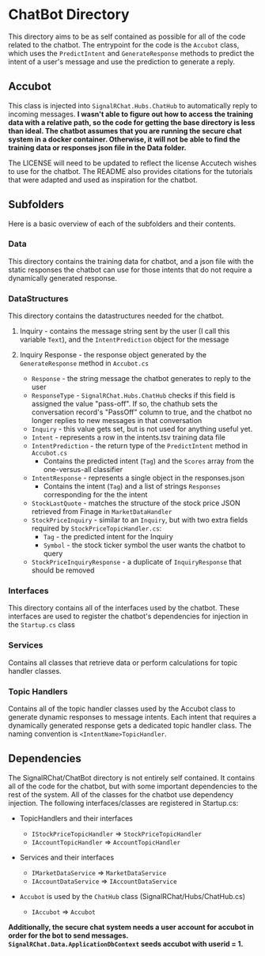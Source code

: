 # ChatBot Directory

This directory aims to be as self contained as possible for all of the code related to the chatbot. The entrypoint for the code is the `Accubot` class, which uses the `PredictIntent` and `GenerateResponse` methods to predict the intent of a user's message and use the prediction to generate a reply.

## Accubot

This class is injected into `SignalRChat.Hubs.ChatHub` to automatically reply to incoming messages. **I wasn't able to figure out how to access the training data with a relative path, so the code for getting the base directory is less than ideal. The chatbot assumes that you are running the secure chat system in a docker container. Otherwise, it will not be able to find the training data or responses json file in the Data folder.**

The LICENSE will need to be updated to reflect the license Accutech wishes to use for the chatbot. The README also provides citations for the tutorials that were adapted and used as inspiration for the chatbot.

## Subfolders

Here is a basic overview of each of the subfolders and their contents.

### Data

This directory contains the training data for chatbot, and a json file with the static responses the chatbot can use for
those intents that do not require a dynamically generated response.

### DataStructures

This directory contains the datastructures needed for the chatbot.

1. Inquiry - contains the message string sent by the user (I call this variable `Text`), and the `IntentPrediction` object for the message

2. Inquiry Response - the response object generated by the `GenerateResponse` method in `Accubot.cs`
   - `Response` - the string message the chatbot generates to reply to the user
   - `ResponseType` - `SignalRChat.Hubs.ChatHub` checks if this field is assigned the value "pass-off". If so, the chathub sets the conversation record's "PassOff" column to true, and the chatbot no longer replies to new messages in that conversation
   - `Inquiry` - this value gets set, but is not used for anything useful yet.
   - `Intent` - represents a row in the intents.tsv training data file
   - `IntentPrediction` - the return type of the `PredictIntent` method in `Accubot.cs`
     - Contains the predicted intent (`Tag`) and the `Scores` array from the one-versus-all classifier
   - `IntentResponse` - represents a single object in the responses.json
     - Contains the intent (`Tag`) and a list of strings `Responses` corresponding for the the intent
   - `StockLastQuote` - matches the structure of the stock price JSON retrieved from Finage in `MarketDataHandler`
   - `StockPriceInquiry` - similar to an `Inquiry`, but with two extra fields required by `StockPriceTopicHandler.cs`:
     - `Tag` - the predicted intent for the Inquiry
     - `Symbol` - the stock ticker symbol the user wants the chatbot to query
   - `StockPriceInquiryResponse` - a duplicate of `InquiryResponse` that should be removed

### Interfaces

This directory contains all of the interfaces used by the chatbot. These interfaces are used to register the chatbot's dependencies for injection in the `Startup.cs` class

### Services

Contains all classes that retrieve data or perform calculations for topic handler classes.

### Topic Handlers

Contains all of the topic handler classes used by the Accubot class to generate dynamic responses to message intents. Each intent that requires a dynamically generated response gets a dedicated topic handler class. The naming convention is `<IntentName>TopicHandler`.

## Dependencies

The SignalRChat/ChatBot directory is not entirely self contained. It contains all of the code for the chatbot, but with some important dependencies to the rest of the system. All of the classes for the chatbot use dependency injection. The following interfaces/classes are registered in Startup.cs:

- TopicHandlers and their interfaces

  - `IStockPriceTopicHandler` => `StockPriceTopicHandler`
  - `IAccountTopicHandler` => `AccountTopicHandler`

- Services and their interfaces

  - `IMarketDataService` => `MarketDataService`
  - `IAccountDataService` => `IAccountDataService`

- `Accubot` is used by the `ChatHub` class (SignalRChat/Hubs/ChatHub.cs)
  - `IAccubot` => `Accubot`

**Additionally, the secure chat system needs a user account for accubot in order for the bot to send messages. `SignalRChat.Data.ApplicationDbContext` seeds accubot with userid = 1.**
